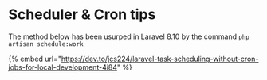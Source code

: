 # Scheduler & Cron tips

The method below has been usurped in Laravel 8.10 by the command `php artisan schedule:work`

{% embed url="https://dev.to/jcs224/laravel-task-scheduling-without-cron-jobs-for-local-development-4i84" %}

